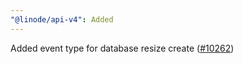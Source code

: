 ```yaml
---
"@linode/api-v4": Added
---
```


Added event type for database resize create ([#10262](https://github.com/linode/manager/pull/10262))
